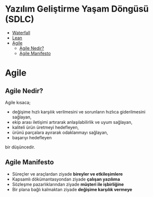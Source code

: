 # Yazılım Geliştirme Yaşam Döngüsü (SDLC)

- [Waterfall](#waterfall)
- [Lean](#lean)
- [Agile](#agile)
  - [Agile Nedir?](#agile-nedir)
  - [Agile Manifesto](#agile-manifesto)

# <a name="agile">Agile</a>

##  <a name="agile-nedir">Agile Nedir?</a>
Agile kısaca; 
- değişime hızlı karşılık verilmesini ve sorunların hızlıca giderilmesini sağlayan, 
- ekip arası iletişimi artırarak anlaşılabilirlik ve uyum sağlayan, 
- kaliteli ürün üretmeyi hedefleyen, 
- ürünü parçalara ayırarak odaklanmayı sağlayan,
- başarıyı hedefleyen

bir düşüncedir.

## <a name="agile-manifesto">Agile Manifesto</a>
- Süreçler ve araçlardan ziyade __bireyler ve etkileşimlere__
- Kapsamlı dökümantasyondan ziyade __çalışan yazılıma__
- Sözleşme pazarlıklarından ziyade __müşteri ile işbirliğine__
- Bir plana bağlı kalmaktan ziyade __değişime karşılık vermeye__
